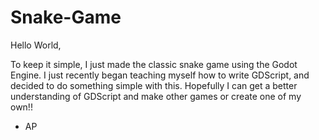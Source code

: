 # Snake-Game

Hello World, 

To keep it simple, I just made the classic snake game using the Godot Engine.
I just recently began teaching myself how to write GDScript, and decided to do something simple with this.
Hopefully I can get a better understanding of GDScript and make other games or create one of my own!!

- AP
